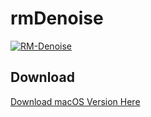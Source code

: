 # rmDenoise

[![RM-Denoise](http://img.youtube.com/vi/YiB0Iv5sSp0/0.jpg)](https://youtu.be/YiB0Iv5sSp0)

## Download

[Download macOS Version Here](http://andreagenor.com/openSource/Denoise_GUI_for_Renderman.dmg)
